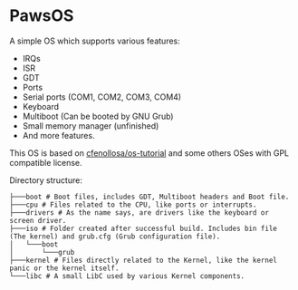 # PawsOS
A simple OS which supports various features:
- IRQs
- ISR
- GDT
- Ports
- Serial ports (COM1, COM2, COM3, COM4)
- Keyboard
- Multiboot (Can be booted by GNU Grub)
- Small memory manager (unfinished)
- And more features.

This OS is based on [cfenollosa/os-tutorial](https://github.com/cfenollosa/os-tutorial) and some others OSes with GPL compatible license.

Directory structure:
```
├───boot # Boot files, includes GDT, Multiboot headers and Boot file.
├───cpu # Files related to the CPU, like ports or interrupts.
├───drivers # As the name says, are drivers like the keyboard or screen driver.
├───iso # Folder created after successful build. Includes bin file (The kernel) and grub.cfg (Grub configuration file).
│   └───boot
│       └───grub
├───kernel # Files directly related to the Kernel, like the kernel panic or the kernel itself.
└───libc # A small LibC used by various Kernel components.
```
